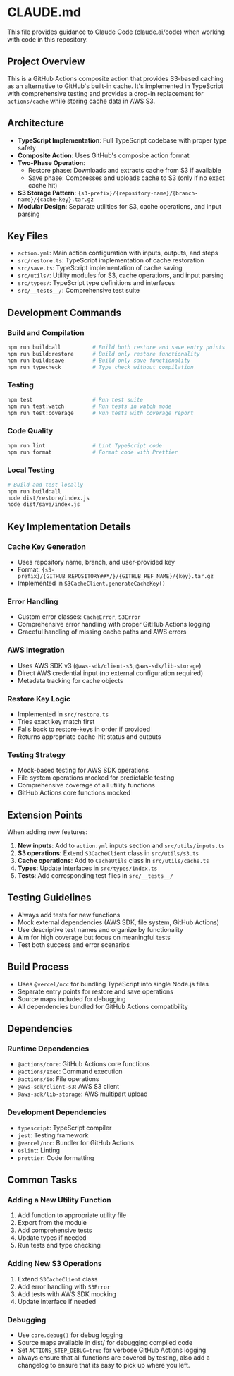 # CLAUDE.md

This file provides guidance to Claude Code (claude.ai/code) when working with code in this repository.

## Project Overview

This is a GitHub Actions composite action that provides S3-based caching as an alternative to GitHub's built-in cache. It's implemented in TypeScript with comprehensive testing and provides a drop-in replacement for `actions/cache` while storing cache data in AWS S3.

## Architecture

- **TypeScript Implementation**: Full TypeScript codebase with proper type safety
- **Composite Action**: Uses GitHub's composite action format
- **Two-Phase Operation**:
  - Restore phase: Downloads and extracts cache from S3 if available
  - Save phase: Compresses and uploads cache to S3 (only if no exact cache hit)
- **S3 Storage Pattern**: `{s3-prefix}/{repository-name}/{branch-name}/{cache-key}.tar.gz`
- **Modular Design**: Separate utilities for S3, cache operations, and input parsing

## Key Files

- `action.yml`: Main action configuration with inputs, outputs, and steps
- `src/restore.ts`: TypeScript implementation of cache restoration
- `src/save.ts`: TypeScript implementation of cache saving
- `src/utils/`: Utility modules for S3, cache operations, and input parsing
- `src/types/`: TypeScript type definitions and interfaces
- `src/__tests__/`: Comprehensive test suite

## Development Commands

### Build and Compilation
```bash
npm run build:all          # Build both restore and save entry points
npm run build:restore      # Build only restore functionality
npm run build:save         # Build only save functionality
npm run typecheck          # Type check without compilation
```

### Testing
```bash
npm test                   # Run test suite
npm run test:watch         # Run tests in watch mode
npm run test:coverage      # Run tests with coverage report
```

### Code Quality
```bash
npm run lint               # Lint TypeScript code
npm run format             # Format code with Prettier
```

### Local Testing
```bash
# Build and test locally
npm run build:all
node dist/restore/index.js
node dist/save/index.js
```

## Key Implementation Details

### Cache Key Generation
- Uses repository name, branch, and user-provided key
- Format: `{s3-prefix}/{GITHUB_REPOSITORY##*/}/{GITHUB_REF_NAME}/{key}.tar.gz`
- Implemented in `S3CacheClient.generateCacheKey()`

### Error Handling
- Custom error classes: `CacheError`, `S3Error`
- Comprehensive error handling with proper GitHub Actions logging
- Graceful handling of missing cache paths and AWS errors

### AWS Integration
- Uses AWS SDK v3 (`@aws-sdk/client-s3`, `@aws-sdk/lib-storage`)
- Direct AWS credential input (no external configuration required)
- Metadata tracking for cache objects

### Restore Key Logic
- Implemented in `src/restore.ts`
- Tries exact key match first
- Falls back to restore-keys in order if provided
- Returns appropriate cache-hit status and outputs

### Testing Strategy
- Mock-based testing for AWS SDK operations
- File system operations mocked for predictable testing
- Comprehensive coverage of all utility functions
- GitHub Actions core functions mocked

## Extension Points

When adding new features:
1. **New inputs**: Add to `action.yml` inputs section and `src/utils/inputs.ts`
2. **S3 operations**: Extend `S3CacheClient` class in `src/utils/s3.ts`
3. **Cache operations**: Add to `CacheUtils` class in `src/utils/cache.ts`
4. **Types**: Update interfaces in `src/types/index.ts`
5. **Tests**: Add corresponding test files in `src/__tests__/`

## Testing Guidelines

- Always add tests for new functions
- Mock external dependencies (AWS SDK, file system, GitHub Actions)
- Use descriptive test names and organize by functionality
- Aim for high coverage but focus on meaningful tests
- Test both success and error scenarios

## Build Process

- Uses `@vercel/ncc` for bundling TypeScript into single Node.js files
- Separate entry points for restore and save operations
- Source maps included for debugging
- All dependencies bundled for GitHub Actions compatibility

## Dependencies

### Runtime Dependencies
- `@actions/core`: GitHub Actions core functions
- `@actions/exec`: Command execution
- `@actions/io`: File operations
- `@aws-sdk/client-s3`: AWS S3 client
- `@aws-sdk/lib-storage`: AWS multipart upload

### Development Dependencies
- `typescript`: TypeScript compiler
- `jest`: Testing framework
- `@vercel/ncc`: Bundler for GitHub Actions
- `eslint`: Linting
- `prettier`: Code formatting

## Common Tasks

### Adding a New Utility Function
1. Add function to appropriate utility file
2. Export from the module
3. Add comprehensive tests
4. Update types if needed
5. Run tests and type checking

### Adding New S3 Operations
1. Extend `S3CacheClient` class
2. Add error handling with `S3Error`
3. Add tests with AWS SDK mocking
4. Update interface if needed

### Debugging
- Use `core.debug()` for debug logging
- Source maps available in dist/ for debugging compiled code
- Set `ACTIONS_STEP_DEBUG=true` for verbose GitHub Actions logging
- always ensure that all functions are covered by testing, also add a changelog to ensure that its easy to pick up where you left.